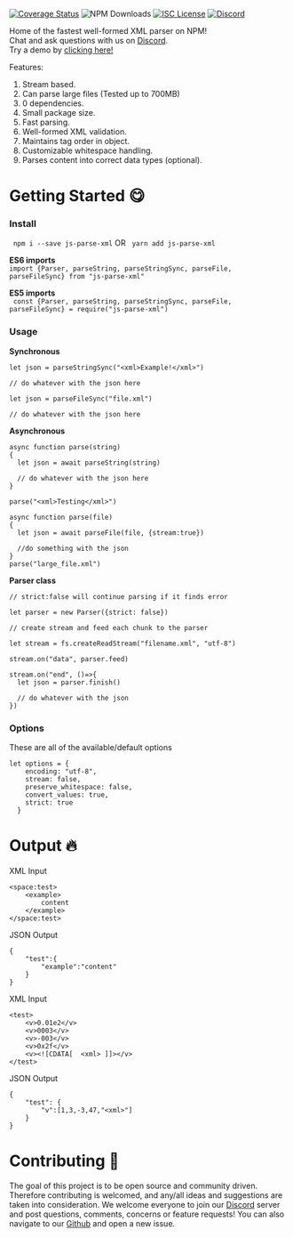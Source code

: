 <a href='https://coveralls.io/github/JeremyMColegrove/js-parse-xml?branch=main'><img src='https://coveralls.io/repos/github/JeremyMColegrove/js-parse-xml/badge.svg?branch=main' alt='Coverage Status' /></a>
![NPM Downloads](https://img.shields.io/npm/dw/js-parse-xml)
<a href='https://opensource.org/licenses/ISC'><img src='https://img.shields.io/npm/l/js-parse-xml' alt='ISC License' /></a>
<a href='https://discord.gg/sk2dtMkWhF'><img src='https://img.shields.io/discord/922658833728413706' alt='Discord' /></a>

Home of the fastest well-formed XML parser on NPM! <br>
Chat and ask questions with us on [Discord](https://discord.gg/sk2dtMkWhF).<br>
Try a demo by [clicking here!](https://runkit.com/jeremymcolegrove/js-parse-xml-demo)<br>

Features:


1. Stream based.
2. Can parse large files (Tested up to 700MB)
3. 0 dependencies.
4. Small package size.
5. Fast parsing.
6. Well-formed XML validation.
7. Maintains tag order in object.
8. Customizable whitespace handling.
9. Parses content into correct data types (optional).



# **Getting Started :yum:**

### **Install**
``` npm i --save js-parse-xml``` OR ``` yarn add js-parse-xml```

**ES6 imports**<br>
``` import {Parser, parseString, parseStringSync, parseFile, parseFileSync} from "js-parse-xml" ```

**ES5 imports**<br>
``` const {Parser, parseString, parseStringSync, parseFile, parseFileSync} = require("js-parse-xml")```

### **Usage**
**Synchronous**
```
let json = parseStringSync("<xml>Example!</xml>")

// do whatever with the json here
```

```
let json = parseFileSync("file.xml")

// do whatever with the json here
```

**Asynchronous**
```
async function parse(string)
{
  let json = await parseString(string)

  // do whatever with the json here
}

parse("<xml>Testing</xml>")
```
```
async function parse(file)
{
  let json = await parseFile(file, {stream:true})

  //do something with the json
}
parse("large_file.xml")
```
**Parser class**
```
// strict:false will continue parsing if it finds error

let parser = new Parser({strict: false})

// create stream and feed each chunk to the parser

let stream = fs.createReadStream("filename.xml", "utf-8")

stream.on("data", parser.feed)

stream.on("end", ()=>{
  let json = parser.finish()

  // do whatever with the json
})

```


### **Options**
These are all of the available/default options
```
let options = {
    encoding: "utf-8",
    stream: false,
    preserve_whitespace: false,
    convert_values: true,
    strict: true
  }
```


# **Output :fire:**

XML Input
```
<space:test>
    <example>
        content
    </example>
</space:test>
```
JSON Output
```
{
    "test":{
        "example":"content"
    }
}
```
XML Input
```
<test>
    <v>0.01e2</v>
    <v>0003</v>
    <v>-003</v> 
    <v>0x2f</v>
    <v><![CDATA[  <xml> ]]></v>
</test>
```
JSON Output
```
{
    "test": {
        "v":[1,3,-3,47,"<xml>"]
    }
}
```

# **Contributing :pray:**

The goal of this project is to be open source and community driven. Therefore contributing is welcomed, and any/all ideas and suggestions are taken into consideration. We welcome everyone to join our [Discord](https://discord.gg/sk2dtMkWhF) server and post questions, comments, concerns or feature requests! You can also navigate to our [Github](https://github.com/JeremyMColegrove/js-parse-xml) and open a new issue.






